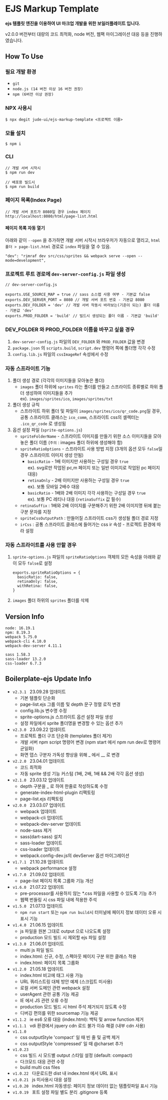 # EJS Markup Template
**ejs 템플릿 엔진을 이용하여 UI 마크업 개발을 위한 보일러플레이트 입니다.**

v2.0.0 버전부터 대량의 코드 최적화, node 버전, 웹팩 마이그레이션 대응 등을 진행하였습니다.

## How To Use

### 필요 개발 환경
- `git`
- `node.js (14 버전 이상 16 버전 권장)`
- `npm (6버전 이상 권장)`

### NPX 사용시
```
$ npx degit jude-ui/ejs-markup-template <프로젝트 이름>
```

### 모듈 설치
```
$ npm i
```
### CLI
```
// 개발 서버 시작시
$ npm run dev

// 배포용 빌드시
$ npm run build
```

### 페이지 목록(Index Page)

```
// 개발 서버 포트가 8080일 경우 index 페이지
http://localhost:8080/html/page-list.html
```

#### 페이지 목록 자동 열기
아래와 같이 `--open` 을 추가하면 개발 서버 시작시 브라우저가 자동으로 열리고, `html 폴더 > page-list.html` 경로로 `index` 파일을 열 수 있음.
```
"dev": "rimraf dev src/css/sprites && webpack serve --open --mode=development",
```

### 프로젝트 루트 경로에 `dev-server-config.js` 파일 생성
```
// dev-server-config.js

exports.USE_SOURCE_MAP = true // sass 소스맵 사용 여부 - 기본값 false
exports.DEV_SERVER_PORT = 8080 // 개발 서버 포트 번호 - 기본값 8080
exports.DEV_FOLDER = 'dev' // 개발 서버 작동시 바라보는(기준이 되는) 폴더 이름 - 기본값 'dev'
exports.PROD_FOLDER = 'build' // 빌드시 생성되는 폴더 이름 - 기본값 'build'
```

### DEV_FOLDER 와 PROD_FOLDER 이름을 바꾸고 싶을 경우
1. `dev-server-config.js` 파일의 `DEV_FOLDER` 와 `PROD_FOLDER` 값을 변경
2. `package.json` 의 `scripts.build`, `script.dev` 명령어 쪽에 폴더명 각각 수정
3. `config.lib.js` 파일의 `cssImageRef` 속성에서 수정

### 자동 스프라이트 기능
1. 폴더 생성 경로 (각각의 이미지들을 모아놓은 폴더)
    - `images` 폴더 하위에 `sprites` 라는 폴더를 만들고 스프라이트 종류별로 하위 폴더 생성하여 이미지들을 추가<br>ex). `images/sprites/ico`, `images/sprites/txt`
2. 폴더 생성 규칙
    - 스프라이트 하위 폴더 및 파일이 `images/sprites/ico/qr_code.png`일 경우, 공통 스프라이트 클래스는 `ico_comm`, 스프라이트 css의 셀렉터는 `.ico_qr_code` 로 생성됨
3. 옵션 설정 파일 (`sprite-options.js`)
    - `spriteFolderName` - 스프라이트 이미지를 만들기 위한 소스 이미지들을 모아놓은 폴더 이름 (`주의` : images 폴더 하위에 생성해야 함)
    - `spriteRatioOptions` - 스프라이트 사용 방법 지정 (3개의 옵션 모두 `false`일 경우 스프라이트 이미지 생성 안됨)
        - `basicRatio` - 1배 이미지만 사용하는 구성일 경우 `true`<br>ex). svg로만 작업된 pc,m 페이지 또는 일반 이미지로 작업된 pc 페이지 대응)
        - `retinaOnly` - 2배 이미지만 사용하는 구성일 경우 `true`<br>ex). 보통 모바일 2배수 대응
        - `basicRatio` - 1배와 2배 이미지 각각 사용하는 구성일 경우 `true`<br>ex). 보통 PC 레티나 대응 (`retinaSuffix` 값 필수)
    - `retinaSuffix` :  1배와 2배 이미지를 구분해주기 위한 2배 이미지명 뒤에 붙는 구분 문자를 지정
    - `spriteCssOutputPath` : 만들어질 스프라이트 css가 생성될 폴더 경로 지정
    - `irCss` : 공통 스프라이트 클래스에 들어가는 css ir 속성 - 프로젝트 환경에 따라 설정

### 자동 스프라이트를 사용 안할 경우
1. `sprite-options.js` 파일의 `spriteRatioOptions` 객체의 모든 속성을 아래와 같이 모두 `false`로 설정
    ```
    exports.spriteRatioOptions = {
      basicRatio: false,
      retinaOnly: false,
      withRetina: false,
    }
    ```
2. `images` 폴더 하위의 `sprites` 폴더를 삭제

## Version Info
```
node: 16.19.1
npm: 8.19.3
webpack 5.75.0
webpack-cli 4.10.0
webpack-dev-server 4.11.1

sass 1.58.3
sass-loader 13.2.0
css-loader 6.7.3
```

## Boilerplate-ejs Update Info
- `v2.3.1 ` 23.09.28 업데이트
    - 기본 템플릿 단순화
    - page-list.ejs 그룹 이름 및 depth 문구 정렬 로직 변경
    - config.lib.js 변수명 수정
    - sprite-options.js 스프라이트 옵션 설정 파일 생성
    - 설정 파일에서 sprite 폴더명을 변경할 수 있는 옵션 추가
- `v2.3.0 ` 23.09.22 업데이트
    - 프로젝트 폴더 구조 단순화 (templates 폴더 제거)
    - 개발 서버 npm script 명령어 변경 (npm start 에서 npm run dev로 명령어 균일화)
    - 화면 뎁스 구분자 가독성 향상을 위해 _ 에서 __ 로 변경
- `v2.2.0 ` 23.04.01 업데이트
    - 코드 최적화
    - 자동 sprite 생성 기능 커스텀 (1배, 2배, 1배 && 2배 각각 옵션 생성)
- `v2.1.0 ` 23.03.12 업데이트
    - depth 구분을 _ 로 하여 한줄로 작성하도록 수정
    - generate-index-html-plugin 리팩토링
    - page-list.ejs 리팩토링
- `v2.0.0 ` 23.03.07 업데이트
    - webpack 업데이트
    - webpack-cli 업데이트
    - webpack-dev-server 업데이트
    - node-sass 제거
    - sass(dart-sass) 설치
    - sass-loader 업데이트
    - css-loader 업데이트
    - webpack.config-dev.js의 devServer 옵션 마이그레이션
- `v1.7.1 ` 21.10.28 업데이트
    - webpack performance 설정
- `v1.7.0 ` 21.09.02 업데이트
    - page-list 페이지 목록 그룹화 기능 개선
- `v1.6.0 ` 21.07.22 업데이트
    - pre-processor를 사용하지 않는 *.css 파일을 사용할 수 있도록 기능 추가
    - 웹팩 번들링 시 css 파일 내에 적용한 주석
- `v1.5.0 ` 21.07.13 업데이트
    - `npm run start` 또는 `npm run build`시 터미널에 페이지 정보 데이터 오류 시 표시 기능
- `v1.4.0 ` 21.06.15 업데이트
    - js 파일을 원본 그대로 output 으로 나오도록 설정
    - production 모드 빌드 시 제외할 ejs 파일 설정
- `v1.3.0 ` 21.06.01 업데이트
    - multi js 파일 빌드
    - index.html: 신규, 수정, 스펙아웃 페이지 구분 위한 클래스 적용
    - index.html: 페이지 목록 그룹화
- `v1.2.0 ` 21.05.18 업데이트
    - index.html 비고에 태그 사용 가능
    - URL 쿼리스트링 대체 방안 예제 (스크립트 미사용)
    - 로컬 서버 도메인 관련 webpack 설정
    - userAgent 관련 공통 기능 제공
    - IE 에서 JS 관련 오류 수정
    - production 모드 빌드 시 html 주석 제거되지 않도록 수정
    - 디버깅 편의를 위한 sourcemap 기능 제공
- `v1.1.2 ` ie es6 오류 대응 (index.html): 백틱 및 arrow function 제거
- `v1.1.1 ` vdi 환경에서 jquery cdn 로드 불가 이슈 해결 (내부 cdn 사용)
- `v1.1.0 `
    - css outputStyle 'compact' 일 때 빈 줄 및 공백 제거
    - css outputStyle 'compressed' 일 때 @charset 추가
- `v1.0.23 `
    - css 빌드 시 모드별 output 스타일 설정 (default: compact)
    - 다크모드 대응 관련 수정
    - build multi css files
- `v1.0.22 ` 다운로드한 dist 내 index.html 에서 URL 표시
- `v1.0.21 ` js 미사용시 대응 설정
- `v1.0.20 ` index.html 자동생성: 페이지 정보 데이터 없는 템플릿파일 표시 기능
- `v1.0.19 ` 포트 설정 파일 별도 분리 .gitignore 등록